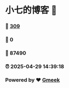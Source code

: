 # 小七的博客 :link:  
### :page_facing_up: [309](/tag.html) 
### :speech_balloon: 0 
### :hibiscus: 87490 
### :alarm_clock: 2025-04-29 14:39:18 
### Powered by :heart: [Gmeek](https://github.com/Meekdai/Gmeek)
